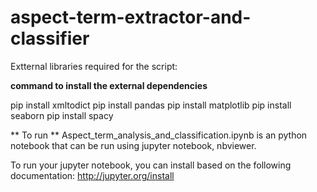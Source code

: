 # aspect-term-extractor-and-classifier


Extternal libraries required for the script:

**command to install the external dependencies** 

pip install xmltodict
pip install pandas
pip install matplotlib
pip install seaborn
pip install spacy 

** To run ** 
Aspect_term_analysis_and_classification.ipynb is an python notebook that can be run using
jupyter notebook, nbviewer.

To run your jupyter notebook, you can install based on the following documentation:
http://jupyter.org/install
